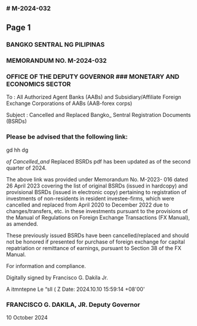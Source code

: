 ### # M-2024-032

## Page 1

### BANGKO SENTRAL NG PILIPINAS

### MEMORANDUM NO. M-2024-032

### OFFICE OF THE DEPUTY GOVERNOR ### MONETARY AND ECONOMICS SECTOR

To : All Authorized Agent Banks (AABs) and Subsidiary/Affiliate Foreign Exchange Corporations of AABs (AAB-forex corps)

Subject : Cancelled and Replaced Bangko_ Sentral Registration Documents (BSRDs)

### Please be advised that the following link:

gd hh dg

_of Cancelled_and_ Replaced BSRDs pdf has been updated as of the second quarter of 2024.

The above link was provided under Memorandum No. M-2023- 016 dated 26 April 2023 covering the list of original BSRDs (issued in hardcopy) and provisional BSRDs (issued in electronic copy) pertaining to registration of investments of non-residents in resident investee-firms, which were cancelled and replaced from April 2020 to December 2022 due to changes/transfers, etc. in these investments pursuant to the provisions of the Manual of Regulations on Foreign Exchange Transactions (FX Manual), as amended.

These previously issued BSRDs have been cancelled/replaced and should not be honored if presented for purchase of foreign exchange for capital repatriation or remittance of earnings, pursuant to Section 38 of the FX Manual.

For information and compliance.

Digitally signed by Francisco G. Dakila Jr.

A itmntepne Le “sll ( Z Date: 2024.10.10 15:59:14 +08'00'

### FRANCISCO G. DAKILA, JR. Deputy Governor

10 October 2024 